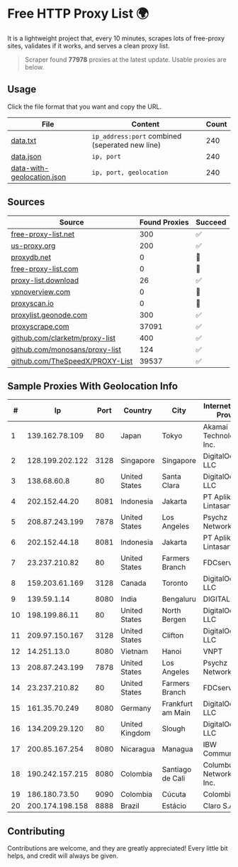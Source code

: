 
# Free HTTP Proxy List 🌍

It is a lightweight project that, every 10 minutes, scrapes lots of free-proxy sites, validates if it works, and serves a clean proxy list.


> Scraper found **77978** proxies at the latest update. Usable proxies are below.

## Usage

Click the file format that you want and copy the URL.


|File|Content|Count|
|----|-------|-----|
|[data.txt](https://raw.githubusercontent.com/themiralay/Proxy-List-World/master/data.txt)|`ip_address:port` combined (seperated new line)|240|
|[data.json](https://raw.githubusercontent.com/themiralay/Proxy-List-World/master/data.json)|`ip, port`|240|
|[data-with-geolocation.json](https://raw.githubusercontent.com/themiralay/Proxy-List-World/master/data-with-geolocation.json)|`ip, port, geolocation`|240|

## Sources

|Source|Found Proxies|Succeed|
|------|-------------|-------|
|[free-proxy-list.net](https://free-proxy-list.net)|300|✅|
|[us-proxy.org](https://www.us-proxy.org)|200|✅|
|[proxydb.net](http://proxydb.net)|0|🚫|
|[free-proxy-list.com](https://free-proxy-list.com/?page=&port=&type%5B%5D=http&type%5B%5D=https&up_time=0&search=Search)|0|🚫|
|[proxy-list.download](https://www.proxy-list.download/HTTP)|26|✅|
|[vpnoverview.com](https://vpnoverview.com/privacy/anonymous-browsing/free-proxy-servers)|0|🚫|
|[proxyscan.io](https://www.proxyscan.io)|0|🚫|
|[proxylist.geonode.com](https://proxylist.geonode.com/api/proxy-list?limit=300&page=1&sort_by=lastChecked&sort_type=desc&protocols=http,https)|300|✅|
|[proxyscrape.com](https://api.proxyscrape.com/v2/?request=displayproxies&protocol=http&timeout=10000&country=all&ssl=all&anonymity=all)|37091|✅|
|[github.com/clarketm/proxy-list](https://raw.githubusercontent.com/clarketm/proxy-list/master/proxy-list-raw.txt)|400|✅|
|[github.com/monosans/proxy-list](https://raw.githubusercontent.com/monosans/proxy-list/main/proxies/http.txt)|124|✅|
|[github.com/TheSpeedX/PROXY-List](https://raw.githubusercontent.com/TheSpeedX/PROXY-List/master/http.txt)|39537|✅|


## Sample Proxies With Geolocation Info

|#|Ip|Port|Country|City|Internet Service Provider|
|-|--|----|-------|----|-------------------------|
|1|139.162.78.109|80|Japan|Tokyo|Akamai Technologies, Inc.|
|2|128.199.202.122|3128|Singapore|Singapore|DigitalOcean, LLC|
|3|138.68.60.8|80|United States|Santa Clara|DigitalOcean, LLC|
|4|202.152.44.20|8081|Indonesia|Jakarta|PT Aplikanusa Lintasarta|
|5|208.87.243.199|7878|United States|Los Angeles|Psychz Networks|
|6|202.152.44.18|8081|Indonesia|Jakarta|PT Aplikanusa Lintasarta|
|7|23.237.210.82|80|United States|Farmers Branch|FDCservers.net|
|8|159.203.61.169|3128|Canada|Toronto|DigitalOcean, LLC|
|9|139.59.1.14|8080|India|Bengaluru|DIGITALOCEAN|
|10|198.199.86.11|80|United States|North Bergen|DigitalOcean, LLC|
|11|209.97.150.167|3128|United States|Clifton|DigitalOcean, LLC|
|12|14.251.13.0|8080|Vietnam|Hanoi|VNPT|
|13|208.87.243.199|7878|United States|Los Angeles|Psychz Networks|
|14|23.237.210.82|80|United States|Farmers Branch|FDCservers.net|
|15|161.35.70.249|8080|Germany|Frankfurt am Main|DigitalOcean, LLC|
|16|134.209.29.120|80|United Kingdom|Slough|DigitalOcean, LLC|
|17|200.85.167.254|8080|Nicaragua|Managua|IBW Communications|
|18|190.242.157.215|8080|Colombia|Santiago de Cali|Columbus Networks USA, Inc.|
|19|186.180.73.50|9090|Colombia|Cúcuta|Colombia Móvil|
|20|200.174.198.158|8888|Brazil|Estácio|Claro S.A.|



## Contributing

Contributions are welcome, and they are greatly appreciated! Every
little bit helps, and credit will always be given.

